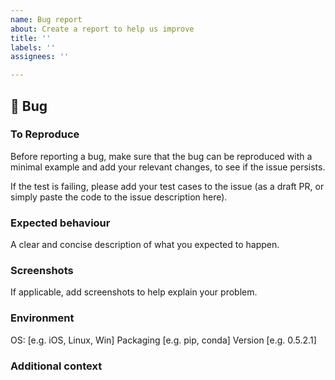 ```yaml
---
name: Bug report
about: Create a report to help us improve
title: ''
labels: ''
assignees: ''

---
```


## 🐛 Bug

<!-- A clear and concise description of what the bug is. -->

### To Reproduce 

Before reporting a bug, make sure that the bug can be reproduced with a minimal example and add your relevant changes, to see if the issue persists. 

If the test is failing, please add your test cases to the issue (as a draft PR, or simply paste the code to the issue description here).

### Expected behaviour
A clear and concise description of what you expected to happen.

### Screenshots
If applicable, add screenshots to help explain your problem.

### Environment
OS: [e.g. iOS, Linux, Win]
Packaging [e.g. pip, conda]
Version [e.g. 0.5.2.1]

### Additional context

<!-- Add any other context about the problem here. -->
